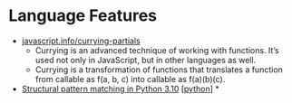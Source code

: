 Language Features
=================

* [javascript.info/currying-partials](https://javascript.info/currying-partials)
    * Currying is an advanced technique of working with functions. It’s used not only in JavaScript, but in other languages as well.
    * Currying is a transformation of functions that translates a function from callable as f(a, b, c) into callable as f(a)(b)(c).
* [Structural pattern matching in Python 3.10](https://benhoyt.com/writings/python-pattern-matching/) [[python]]
    * 

[//begin]: # "Autogenerated link references for markdown compatibility"
[python]: ../../../../../../c:/Users/ac954/code/mapOfComputing/computing/python.md "python3"
[//end]: # "Autogenerated link references"